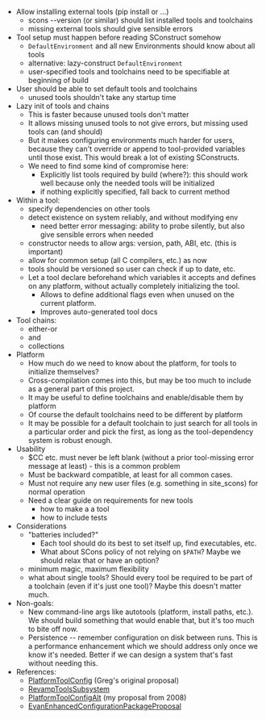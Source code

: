 
* Allow installing external tools (pip install or ...) 
   * scons --version (or similar) should list installed tools and toolchains 
   * missing external tools should give sensible errors 
* Tool setup must happen before reading SConstruct somehow 
   * `DefaultEnvironment` and all new Environments should know about all tools 
   * alternative: lazy-construct `DefaultEnvironment` 
   * user-specified tools and toolchains need to be specifiable at beginning of build 
* User should be able to set default tools and toolchains 
   * unused tools shouldn't take any startup time 
* Lazy init of tools and chains 
   * This is faster because unused tools don't matter 
   * It allows missing unused tools to not give errors, but missing used tools can (and should) 
   * But it makes configuring environments much harder for users, because they can't override or append to tool-provided variables until those exist.  This would break a lot of existing SConstructs. 
   * We need to find some kind of compromise here: 
      * Explicitly list tools required by build (where?): this should work well because only the needed tools will be initialized 
      * if nothing explicitly specified, fall back to current method 
* Within a tool: 
   * specify dependencies on other tools 
   * detect existence on system reliably, and without modifying env 
      * need better error messaging: ability to probe silently, but also give sensible errors when needed 
   * constructor needs to allow args: version, path, ABI, etc. (this is important) 
   * allow for common setup (all C compilers, etc.) as now 
   * tools should be versioned so user can check if up to date, etc. 
   * Let a tool declare beforehand which variables it accepts and defines on any platform, without actually completely initializing the tool. 
      * Allows to define additional flags even when unused on the current platform. 
      * Improves auto-generated tool docs 
* Tool chains: 
   * either-or 
   * and 
   * collections 
* Platform 
   * How much do we need to know about the platform, for tools to initialize themselves? 
   * Cross-compilation comes into this, but may be too much to include as a general part of this project. 
   * It may be useful to define toolchains and enable/disable them by platform 
   * Of course the default toolchains need to be different by platform 
   * It may be possible for a default toolchain to just search for all tools in a particular order and pick the first, as long as the tool-dependency system is robust enough. 
* Usability 
   * $CC etc. must never be left blank (without a prior tool-missing error message at least) - this is a common problem 
   * Must be backward compatible, at least for all common cases. 
   * Must not require any new user files (e.g. something in site_scons) for normal operation 
   * Need a clear guide on requirements for new tools 
      * how to make a a tool 
      * how to include tests 
* Considerations 
   * "batteries included?" 
      * Each tool should do its best to set itself up, find executables, etc. 
      * What about SCons policy of not relying on `$PATH`?  Maybe we should relax that or have an option? 
   * minimum magic, maximum flexibility 
   * what about single tools?  Should every tool be required to be part of a toolchain (even if it's just one tool)?  Maybe this doesn't matter much. 
* Non-goals: 
   * New command-line args like autotools (platform, install paths, etc.).  We should build something that would enable that, but it's too much to bite off now. 
   * Persistence -- remember configuration on disk between runs.  This is a performance enhancement which we should address only once we know it's needed.  Better if we can design a system that's fast without needing this. 
* References: 
   * [PlatformToolConfig](PlatformToolConfig) (Greg's original proposal) 
   * [RevampToolsSubsystem](RevampToolsSubsystem) 
   * [PlatformToolConfigAlt](PlatformToolConfigAlt) (my proposal from 2008) 
   * [EvanEnhancedConfigurationPackageProposal](EvanEnhancedConfigurationPackageProposal) 
